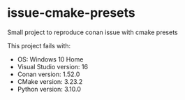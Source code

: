 # issue-cmake-presets

Small project to reproduce conan issue with cmake presets

This project fails with:

- OS: Windows 10 Home
- Visual Studio version: 16
- Conan version: 1.52.0
- CMake version: 3.23.2
- Python version: 3.10.0
